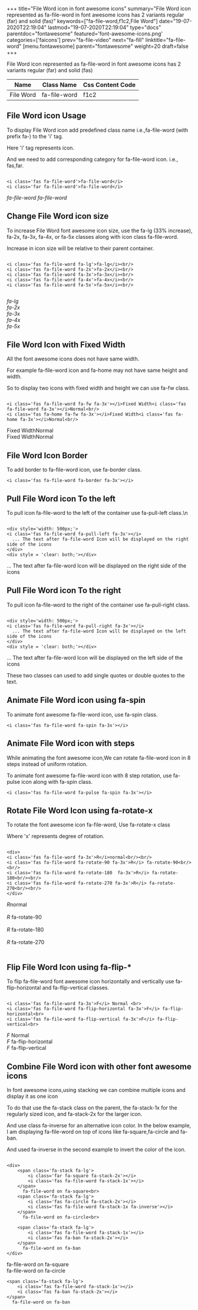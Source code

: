 +++
title="File Word icon in font awesome icons"
summary="File Word icon represented as fa-file-word in font awesome icons has 2 variants regular (far) and solid (fas)"
keywords=["fa-file-word,f1c2,File Word"]
date="19-07-2020T22:19:04"
lastmod="19-07-2020T22:19:04"
type="docs"
parentdoc="fontawesome"
featured='font-awesome-icons.png'
categories=['faicons']
prev="fa-file-video"
next="fa-fill"
linktitle="fa-file-word"
[menu.fontawesome]
parent="fontawesome"
weight=20
draft=false
+++


File Word icon represented as fa-file-word in font awesome icons has 2 variants regular (far) and solid (fas)

<div class='table-responsive'><table class='table'><thead><tr><th>Name</th><th>Class Name</th><th>Css Content Code</th></tr></thead><tbody><tr><td>File Word</td><td>fa-file-word</td><td>f1c2</td></tr></tbody></table></div>



## File Word icon Usage

To display File Word icon add predefined class name i.e.,fa-file-word (with prefix fa-) to the 'i' tag.

Here 'i' tag represents icon.

And we need to add corresponding category for fa-file-word icon. i.e., fas,far.


```

<i class='fas fa-file-word'>fa-file-word</i>
<i class='far fa-file-word'>fa-file-word</i>
```

<i class='fas fa-file-word'>fa-file-word</i>
<i class='far fa-file-word'>fa-file-word</i>




## Change File Word icon size
To increase File Word font awesome icon size, use the fa-lg (33% increase), fa-2x, fa-3x, fa-4x, or fa-5x classes along with icon class fa-file-word.

Increase in icon size will be relative to their parent container. 

```

<i class='fas fa-file-word fa-lg'>fa-lg</i><br/>
<i class='fas fa-file-word fa-2x'>fa-2x</i><br/>
<i class='fas fa-file-word fa-3x'>fa-3x</i><br/>
<i class='fas fa-file-word fa-4x'>fa-4x</i><br/>
<i class='fas fa-file-word fa-5x'>fa-5x</i><br/>
            
```

<i class='fas fa-file-word fa-lg'>fa-lg</i><br/>
<i class='fas fa-file-word fa-2x'>fa-2x</i><br/>
<i class='fas fa-file-word fa-3x'>fa-3x</i><br/>
<i class='fas fa-file-word fa-4x'>fa-4x</i><br/>
<i class='fas fa-file-word fa-5x'>fa-5x</i><br/>
            



## File Word Icon with Fixed Width 

All the font awesome icons does not have same width.

For example fa-file-word icon and fa-home may not have same height and width.

So to display two icons with fixed width and height we can use fa-fw class.


```

<i class='fas fa-file-word fa-fw fa-3x'></i>Fixed Width<i class='fas fa-file-word fa-3x'></i>Normal<br/>
<i class='fas fa-home fa-fw fa-3x'></i>Fixed Width<i class='fas fa-home fa-3x'></i>Normal<br/>
```

<i class='fas fa-file-word fa-fw fa-3x'></i>Fixed Width<i class='fas fa-file-word fa-3x'></i>Normal<br/>
<i class='fas fa-home fa-fw fa-3x'></i>Fixed Width<i class='fas fa-home fa-3x'></i>Normal<br/>



## File Word Icon Border 

To add border to fa-file-word icon, use fa-border class.


```
<i class='fas fa-file-word fa-border fa-3x'></i>

```
<i class='fas fa-file-word fa-border fa-3x'></i>





## Pull File Word icon To the left

To pull icon fa-file-word to the left of the container use fa-pull-left class.\n

```

<div style='width: 500px;'>
<i class='fas fa-file-word fa-pull-left fa-3x'></i>
  ... The text after fa-file-word Icon will be displayed on the right side of the icons
</div>
<div style = 'clear: both;'></div>
```

<div style='width: 500px;'>
<i class='fas fa-file-word fa-pull-left fa-3x'></i>
  ... The text after fa-file-word Icon will be displayed on the right side of the icons
</div>
<div style = 'clear: both;'></div>




## Pull File Word icon To the right
To pull icon fa-file-word to the right of the container use fa-pull-right class.

```

<div style='width: 500px;'>
<i class='fas fa-file-word fa-pull-right fa-3x'></i>
  ... The text after fa-file-word Icon will be displayed on the left side of the icons
</div>
<div style = 'clear: both;'></div>
```

<div style='width: 500px;'>
<i class='fas fa-file-word fa-pull-right fa-3x'></i>
  ... The text after fa-file-word Icon will be displayed on the left side of the icons
</div>
<div style = 'clear: both;'></div>

These two classes can used to add single quotes or double quotes to the text.


## Animate File Word icon using fa-spin
To animate font awesome fa-file-word icon, use fa-spin class.

```
<i class='fas fa-file-word fa-spin fa-3x'></i>
```
<i class='fas fa-file-word fa-spin fa-3x'></i>




## Animate File Word icon with steps
While animating the font awesome icon,We can rotate fa-file-word icon in 8 steps instead of uniform rotation.

To animate font awesome fa-file-word icon with 8 step rotation, use fa-pulse icon along with fa-spin class.


```
<i class='fas fa-file-word fa-pulse fa-spin fa-3x'></i>

```
<i class='fas fa-file-word fa-pulse fa-spin fa-3x'></i>





## Rotate File Word Icon using fa-rotate-x
To rotate the font awesome icon fa-file-word, Use fa-rotate-x class

Where 'x' represents degree of rotation.


```

<div>
<i class='fas fa-file-word fa-3x'>R</i>normal<br/><br/>
<i class='fas fa-file-word fa-rotate-90 fa-3x'>R</i> fa-rotate-90<br/><br/> 
<i class='fas fa-file-word fa-rotate-180  fa-3x'>R</i> fa-rotate-180<br/><br/> 
<i class='fas fa-file-word fa-rotate-270 fa-3x'>R</i> fa-rotate-270<br/><br/>
</div>
```

<div>
<i class='fas fa-file-word fa-3x'>R</i>normal<br/><br/>
<i class='fas fa-file-word fa-rotate-90 fa-3x'>R</i> fa-rotate-90<br/><br/> 
<i class='fas fa-file-word fa-rotate-180  fa-3x'>R</i> fa-rotate-180<br/><br/> 
<i class='fas fa-file-word fa-rotate-270 fa-3x'>R</i> fa-rotate-270<br/><br/>
</div>




## Flip File Word Icon using fa-flip-*
To flip fa-file-word font awesome icon horizontally and vertically use fa-flip-horizontal and fa-flip-vertical classes. 

```

<i class='fas fa-file-word fa-3x'>F</i> Normal <br>
<i class='fas fa-file-word fa-flip-horizontal fa-3x'>F</i> fa-flip-horizontal<br>
<i class='fas fa-file-word fa-flip-vertical fa-3x'>F</i> fa-flip-vertical<br>
```

<i class='fas fa-file-word fa-3x'>F</i> Normal <br>
<i class='fas fa-file-word fa-flip-horizontal fa-3x'>F</i> fa-flip-horizontal<br>
<i class='fas fa-file-word fa-flip-vertical fa-3x'>F</i> fa-flip-vertical<br>




## Combine File Word icon with other font awesome icons
In font awesome icons,using stacking we can combine multiple icons and display it as one icon 

To do that use the fa-stack class on the parent, the fa-stack-1x for the regularly sized icon, and fa-stack-2x for the larger icon.

And use class fa-inverse for an alternative icon color. 
In the below example, I am displaying fa-file-word on top of icons like fa-square,fa-circle and fa-ban.

And used fa-inverse in the second example to invert the color of the icon.

```

<div>
    <span class='fa-stack fa-lg'>
        <i class='far fa-square fa-stack-2x'></i>
        <i class='fas fa-file-word fa-stack-1x'></i>
    </span>
      fa-file-word on fa-square<br>
    <span class='fa-stack fa-lg'>
        <i class='fas fa-circle fa-stack-2x'></i>
        <i class='fas fa-file-word fa-stack-1x fa-inverse'></i>
    </span>
      fa-file-word on fa-circle<br>

    <span class='fa-stack fa-lg'>
        <i class='fas fa-file-word fa-stack-1x'></i>
        <i class='fas fa-ban fa-stack-2x'></i>
    </span>
      fa-file-word on fa-ban
</div>
```

<div>
    <span class='fa-stack fa-lg'>
        <i class='far fa-square fa-stack-2x'></i>
        <i class='fas fa-file-word fa-stack-1x'></i>
    </span>
      fa-file-word on fa-square<br>
    <span class='fa-stack fa-lg'>
        <i class='fas fa-circle fa-stack-2x'></i>
        <i class='fas fa-file-word fa-stack-1x fa-inverse'></i>
    </span>
      fa-file-word on fa-circle<br>

    <span class='fa-stack fa-lg'>
        <i class='fas fa-file-word fa-stack-1x'></i>
        <i class='fas fa-ban fa-stack-2x'></i>
    </span>
      fa-file-word on fa-ban
</div>






